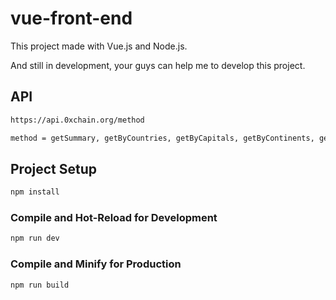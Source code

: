 # vue-front-end

This project made with Vue.js and Node.js.

And still in development, your guys can help me to develop this project.

## API
```sh
https://api.0xchain.org/method

method = getSummary, getByCountries, getByCapitals, getByContinents, getByStates, getByCitys, getByISPs, getByClients, getByClientTypes, getByClientOSs, getTopByCountries, getTopByISPs, getNodeStats, getCharts, getStats
```


## Project Setup

```sh
npm install
```

### Compile and Hot-Reload for Development

```sh
npm run dev
```

### Compile and Minify for Production

```sh
npm run build
```
